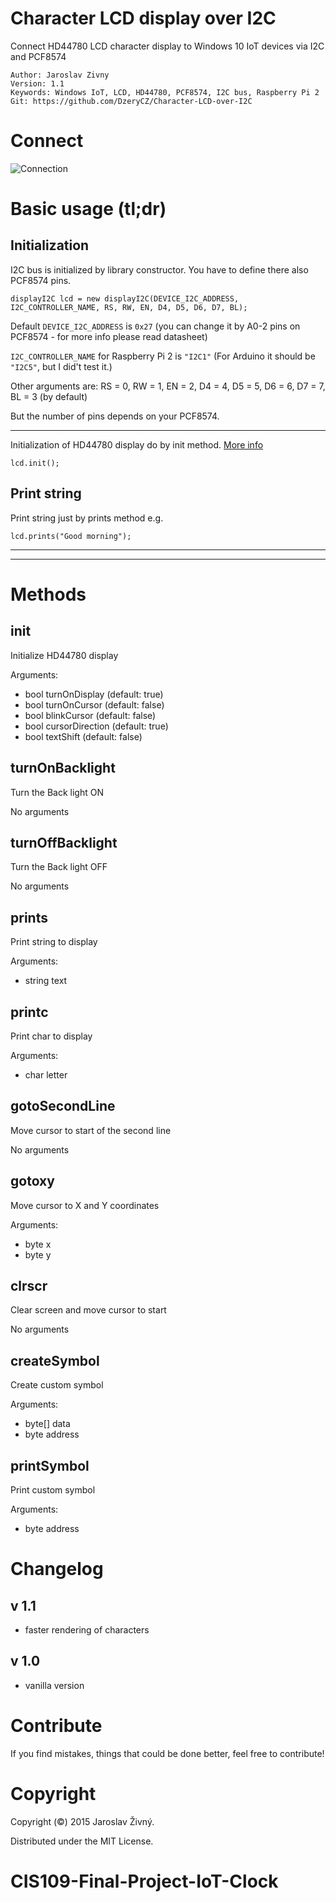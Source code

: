 Character LCD display over I2C 
=============================
Connect HD44780 LCD character display to Windows 10 IoT devices via I2C and PCF8574

    Author: Jaroslav Zivny
    Version: 1.1
    Keywords: Windows IoT, LCD, HD44780, PCF8574, I2C bus, Raspberry Pi 2
    Git: https://github.com/DzeryCZ/Character-LCD-over-I2C

Connect
==========

![Connection](https://cloud.githubusercontent.com/assets/4294781/9507211/d25680f4-4c4c-11e5-8aa1-9aada70caa25.jpg)


Basic usage (tl;dr)
===============

Initialization
--------------

I2C bus is initialized by library constructor. You have to define there also PCF8574 pins.


    displayI2C lcd = new displayI2C(DEVICE_I2C_ADDRESS, I2C_CONTROLLER_NAME, RS, RW, EN, D4, D5, D6, D7, BL);


Default `DEVICE_I2C_ADDRESS` is `0x27` (you can change it by A0-2 pins on PCF8574 - for more info please read datasheet)

`I2C_CONTROLLER_NAME` for Raspberry Pi 2 is `"I2C1"` (For Arduino it should be `"I2C5"`, but I did't test it.)

Other arguments are: RS = 0, RW = 1, EN = 2, D4 = 4, D5 = 5, D6 = 6, D7 = 7, BL = 3 (by default)

But the number of pins depends on your PCF8574.

------------------------------------------------------

Initialization of HD44780 display do by init method. [More info](#init)

    lcd.init();
    
Print string
-------------

Print string just by prints method e.g.

    lcd.prints("Good morning");
    


------------------------------------------------------

------------------------------------------------------


Methods
=========

init
----

Initialize HD44780 display

Arguments: 
* bool turnOnDisplay (default: true)
* bool turnOnCursor (default: false)
* bool blinkCursor (default: false)
* bool cursorDirection (default: true)
* bool textShift (default: false)



turnOnBacklight
---------------

Turn the Back light ON

No arguments 



turnOffBacklight
---------------

Turn the Back light OFF

No arguments 



prints
------

Print string to display

Arguments:

* string text



printc
------

Print char to display

Arguments:
* char letter



gotoSecondLine
--------------

Move cursor to start of the second line

No arguments



gotoxy
-------

Move cursor to X and Y coordinates

Arguments:
* byte x
* byte y


clrscr
------

Clear screen and move cursor to start

No arguments



createSymbol
------------

Create custom symbol

Arguments:
* byte[] data
* byte address



printSymbol
----------

Print custom symbol

Arguments:
* byte address


Changelog
==========

v 1.1
------
* faster rendering of characters

v 1.0 
------
* vanilla version


Contribute
===========

If you find mistakes, things that could be done better, feel free to contribute!
    
    
Copyright
=========

Copyright (©) 2015 Jaroslav Živný.

Distributed under the MIT License.
# CIS109-Final-Project-IoT-Clock
